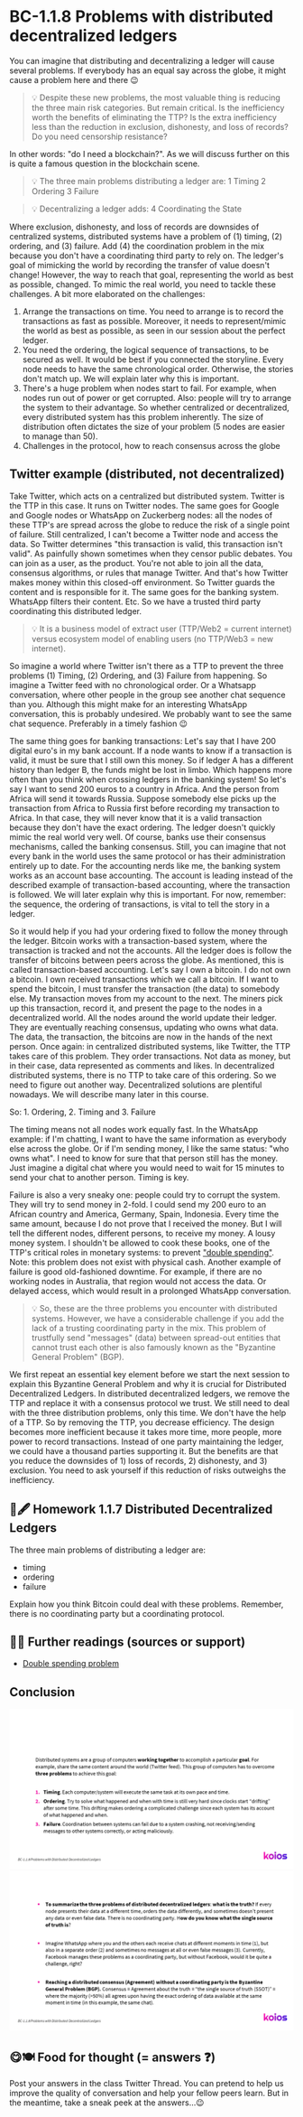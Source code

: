# BC-1.1.8 Problems with distributed decentralized ledgers

You can imagine that distributing and decentralizing a ledger will cause several problems. If everybody has an equal say across the globe, it might cause a problem here and there 😉 

>💡 Despite these new problems, the most valuable thing is reducing the three main risk categories. But remain critical. Is the inefficiency worth the benefits of eliminating the TTP? Is the extra inefficiency less than the reduction in exclusion, dishonesty, and loss of records? Do you need censorship resistance? 

In other words: "do I need a blockchain?". As we will discuss further on this is quite a famous question in the blockchain scene.

>💡 The three main problems distributing a ledger are:
1 Timing
2 Ordering 
3 Failure

>💡 Decentralizing a ledger adds: 
4 Coordinating the State

Where exclusion, dishonesty, and loss of records are downsides of centralized systems, distributed systems have a problem of (1) timing, (2) ordering, and (3) failure. Add (4) the coordination problem in the mix because you don't have a coordinating third party to rely on. The ledger's goal of mimicking the world by recording the transfer of value doesn't change! However, the way to reach that goal, representing the world as best as possible, changed. To mimic the real world, you need to tackle these challenges. A bit more elaborated on the challenges:

1. Arrange the transactions on time. You need to arrange is to record the transactions as fast as possible. Moreover, it needs to represent/mimic the world as best as possible, as seen in our session about the perfect ledger.
2. You need the ordering, the logical sequence of transactions, to be secured as well. It would be best if you connected the storyline. Every node needs to have the same chronological order. Otherwise, the stories don't match up. We will explain later why this is important. 
3. There's a huge problem when nodes start to fail. For example, when nodes run out of power or get corrupted. Also: people will try to arrange the system to their advantage. So whether centralized or decentralized, every distributed system has this problem inherently. The size of distribution often dictates the size of your problem (5 nodes are easier to manage than 50). 
4. Challenges in the protocol, how to reach consensus across the globe 


## Twitter example (distributed, not decentralized) 
Take Twitter, which acts on a centralized but distributed system. Twitter is the TTP in this case. It runs on Twitter nodes. The same goes for Google and Google nodes or WhatsApp on Zuckerberg nodes: all the nodes of these TTP's are spread across the globe to reduce the risk of a single point of failure. Still centralized, I can't become a Twitter node and access the data. So Twitter determines "this transaction is valid, this transaction isn't valid". As painfully shown sometimes when they censor public debates. You can join as a user, as the product. You're not able to join all the data, consensus algorithms, or rules that manage Twitter. And that's how Twitter makes money within this closed-off environment. So Twitter guards the content and is responsible for it. The same goes for the banking system. WhatsApp filters their content. Etc. So we have a trusted third party coordinating this distributed ledger. 

>💡 It is a business model of extract user (TTP/Web2 = current internet) versus ecosystem model of enabling users (no TTP/Web3 = new internet).

So imagine a world where Twitter isn't there as a TTP to prevent the three problems (1) Timing, (2) Ordering, and (3) Failure from happening. So imagine a Twitter feed with no chronological order. Or a Whatsapp conversation, where other people in the group see another chat sequence than you. Although this might make for an interesting WhatsApp conversation, this is probably undesired. We probably want to see the same chat sequence. Preferably in a timely fashion 😉 

The same thing goes for banking transactions: Let's say that I have 200 digital euro's in my bank account. If a node wants to know if a transaction is valid, it must be sure that I still own this money. So if ledger A has a different history than ledger B, the funds might be lost in limbo. Which happens more often than you think when crossing ledgers in the banking system! So let's say I want to send 200 euros to a country in Africa. And the person from Africa will send it towards Russia. Suppose somebody else picks up the transaction from Africa to Russia first before recording my transaction to Africa. In that case, they will never know that it is a valid transaction because they don't have the exact ordering. The ledger doesn't quickly mimic the real world very well. Of course, banks use their consensus mechanisms, called the banking consensus. Still, you can imagine that not every bank in the world uses the same protocol or has their administration entirely up to date. For the accounting nerds like me, the banking system works as an account base accounting. The account is leading instead of the described example of transaction-based accounting, where the transaction is followed. We will later explain why this is important. For now, remember: the sequence, the ordering of transactions, is vital to tell the story in a ledger. 

So it would help if you had your ordering fixed to follow the money through the ledger. Bitcoin works with a transaction-based system, where the transaction is tracked and not the accounts. All the ledger does is follow the transfer of bitcoins between peers across the globe. As mentioned, this is called transaction-based accounting. Let's say I own a bitcoin. I do not own a bitcoin. I own received transactions which we call a bitcoin. If I want to spend the bitcoin, I must transfer the transaction (the data) to somebody else. My transaction moves from my account to the next. The miners pick up this transaction, record it, and present the page to the nodes in a decentralized world. All the nodes around the world update their ledger. They are eventually reaching consensus, updating who owns what data. The data, the transaction, the bitcoins are now in the hands of the next person. Once again: in centralized distributed systems, like Twitter, the TTP takes care of this problem. They order transactions. Not data as money, but in their case, data represented as comments and likes. In decentralized distributed systems, there is no TTP to take care of this ordering. So we need to figure out another way. Decentralized solutions are plentiful nowadays. We will describe many later in this course. 


So: 1. Ordering, 2. Timing and 3. Failure

The timing means not all nodes work equally fast. In the WhatsApp example: if I'm chatting, I want to have the same information as everybody else across the globe. Or if I'm sending money, I like the same status: "who owns what". I need to know for sure that that person still has the money. Just imagine a digital chat where you would need to wait for 15 minutes to send your chat to another person. Timing is key. 

Failure is also a very sneaky one: people could try to corrupt the system. They will try to send money in 2-fold. I could send my 200 euro to an African country and America, Germany, Spain, Indonesia. Every time the same amount, because I do not prove that I received the money. But I will tell the different nodes, different persons, to receive my money. A lousy money system. I shouldn't be allowed to cook these books, one of the TTP's critical roles in monetary systems: to prevent ["double spending"](https://www.mycryptopedia.com/double-spending-explained/). Note: this problem does not exist with physical cash. 
Another example of failure is good old-fashioned downtime. For example, if there are no working nodes in Australia, that region would not access the data. Or delayed access, which would result in a prolonged WhatsApp conversation.

>💡 So, these are the three problems you encounter with distributed systems. However, we have a considerable challenge if you add the lack of a trusting coordinating party in the mix. This problem of trustfully send "messages" (data) between spread-out entities that cannot trust each other is also famously known as the "Byzantine General Problem" (BGP).

We first repeat an essential key element before we start the next session to explain this Byzantine General Problem and why it is crucial for Distributed Decentralized Ledgers. In distributed decentralized ledgers, we remove the TTP and replace it with a consensus protocol we trust. We still need to deal with the three distribution problems, only this time. We don't have the help of a TTP. So by removing the TTP, you decrease efficiency. The design becomes more inefficient because it takes more time, more people, more power to record transactions. Instead of one party maintaining the ledger, we could have a thousand parties supporting it. But the benefits are that you reduce the downsides of 1) loss of records, 2) dishonesty, and 3) exclusion. You need to ask yourself if this reduction of risks outweighs the inefficiency. 

## 📖🖋 Homework 1.1.7 Distributed Decentralized Ledgers 
The three main problems of distributing a ledger are:
- timing
- ordering
- failure

Explain how you think Bitcoin could deal with these problems. Remember, there is no coordinating party but a coordinating protocol. 
## 📓🤓 Further readings (sources or support) 
* [Double spending problem](https://www.mycryptopedia.com/double-spending-explained/)

## Conclusion 
![Slide 1](https://raw.githubusercontent.com/koiosonline/literature-images/main/blockchain-level1/BC-1-1-8-problems-with-distributed-decentralized-ledgers-image1.PNG)
![Slide 2](https://raw.githubusercontent.com/koiosonline/literature-images/main/blockchain-level1/BC-1-1-8-problems-with-distributed-decentralized-ledgers-image2.PNG)

## 😋🍽️ Food for thought (= answers ❓)
Post your answers in the class Twitter Thread. You can pretend to help us improve the quality of conversation and help your fellow peers learn. But in the meantime, take a sneak peek at the answers…😉